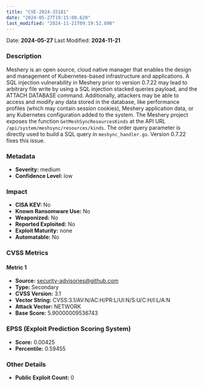 ```yaml
---
title: "CVE-2024-35181"
date: "2024-05-27T19:15:08.620"
last_modified: "2024-11-21T09:19:52.890"
---
```




Date: **2024-05-27** Last Modified: **2024-11-21**

### Description  
Meshery is an open source, cloud native manager that enables the design and management of Kubernetes-based infrastructure and applications. A SQL injection vulnerability in Meshery prior to version 0.7.22 may lead to arbitrary file write by using a SQL injection stacked queries payload, and the ATTACH DATABASE command. Additionally, attackers may be able to access and modify any data stored in the database, like performance profiles (which may contain session cookies), Meshery application data, or any Kubernetes configuration added to the system. The Meshery project exposes the function `GetMeshSyncResourcesKinds` at the API URL `/api/system/meshsync/resources/kinds`. The order query parameter is directly used to build a SQL query in `meshync_handler.go`. Version 0.7.22 fixes this issue.

### Metadata  
- **Severity:** medium
- **Confidence Level:** low

### Impact  
- **CISA KEV:** No
- **Known Ransomware Use:** No
- **Weaponized:** No
- **Reported Exploited:** No
- **Exploit Maturity:** none
- **Automatable:** No

### CVSS Metrics  

#### Metric 1
- **Source:** security-advisories@github.com
- **Type:** Secondary
- **CVSS Version:** 3.1
- **Vector String:** CVSS:3.1/AV:N/AC:H/PR:L/UI:N/S:U/C:H/I:L/A:N
- **Attack Vector:** NETWORK
- **Base Score:** 5.90000009536743


### EPSS (Exploit Prediction Scoring System)  
- **Score:** 0.00425
- **Percentile:** 0.59455

### Other Details  
- **Public Exploit Count:** 0
